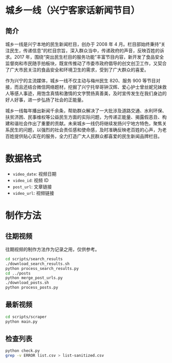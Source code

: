 # 城乡一线（兴宁客家话新闻节目）

## 简介

城乡一线是兴宁本地的民生新闻栏目，创办于 2008 年 4 月。栏目部始终秉持“关注民生，传递信息”的栏目宗旨，深入群众当中，传递政府的声音，反映百姓的诉求。2017 年，围绕“突出民生栏目的服务功能”丰富节目内容，新开发了食品安全监督岗和市民随手拍板块，既宣传推动了市委市政府倡导的创文创卫工作，又契合了广大市民关注的食品安全和环境卫生的需求，受到了广大群众的喜爱。

作为兴宁的主流媒体，城乡一线不仅主动与梅州民生 820、服务 900 等节目对接，而且还结合微信网络题材，挖掘了兴宁托举哥钟汉辉、爱心护士曾丝妮兄妹救人等感人事迹，用饱含真情和激情的文字赞扬真善美，及时宣传发生在我们身边的好人好事，进一步弘扬了社会的正能量。

城乡一线每年播出新闻千余条，帮助群众解决了一大批涉及道路交通、水利环保、扶贫济困、民事维权等公益民生方面的实际问题，为传递正能量、揭露假恶丑、构建和谐社会作出了重要的贡献。未来城乡一线仍将继续发扬兴宁地方特色，聚焦关系民生的问题，以强烈的社会责任感和使命感，及时准确反映老百姓的心声，为老百姓提供贴心实在的服务，全力打造广大人民群众都喜爱的民生新闻品牌栏目。

# 数据格式

- `video_date`: 视频日期
- `video_id`: 视频 ID
- `post_url`: 文章链接
- `video_url`: 视频链接

# 制作方法

## 往期视频

往期视频的制作方法作为记录之用，仅供参考。

```sh
cd scripts/search_results
./download_search_results.sh
python process_search_results.py
cd ../posts
python merge_post_urls.py
./download_posts.sh
python process_posts.py
```

## 最新视频

```sh
cd scripts/scraper
python main.py
```

## 检查列表

```sh
python check.py
grep -v ERROR list.csv > list-sanitized.csv
```
